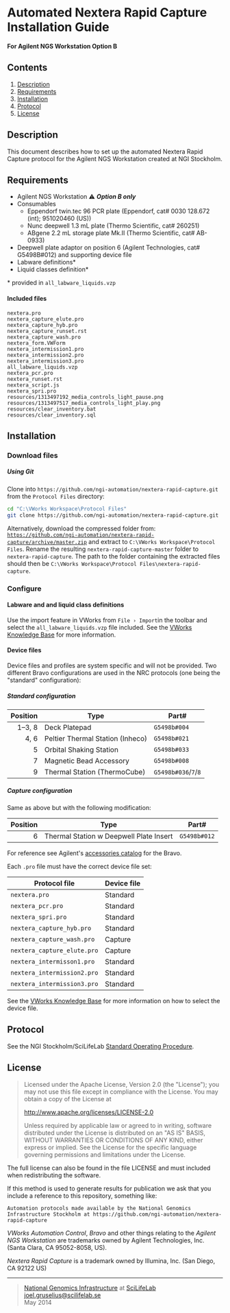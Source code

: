 # Automated Nextera Rapid Capture Installation Guide #
**For Agilent NGS Workstation Option B**

## Contents ##
1. [Description](#Description)
2. [Requirements](#requirements)
3. [Installation](#installation)
4. [Protocol](#protocol)
5. [License](#license)

## Description ##
This document describes how to set up the automated Nextera Rapid Capture protocol for the Agilent NGS Workstation created at NGI Stockholm.

## Requirements ##
- Agilent NGS Workstation :warning: <i><b>Option B only</i></b>
- Consumables
   - Eppendorf twin.tec 96 PCR plate (Eppendorf, cat# 0030 128.672 (int); 951020460 (US))
   - Nunc deepwell 1.3 mL plate (Thermo Scientific, cat# 260251)
   - ABgene 2.2 mL storage plate Mk.II (Thermo Scientific, cat# AB-0933)
- Deepwell plate adaptor on position 6 (Agilent Technologies, cat# G5498B#012) and supporting device file
- Labware definitions*
- Liquid classes definition*

\* provided in `all_labware_liquids.vzp`

#### Included files ####
```
nextera.pro
nextera_capture_elute.pro
nextera_capture_hyb.pro
nextera_capture_runset.rst
nextera_capture_wash.pro
nextera_form.VWForm
nextera_intermission1.pro
nextera_intermission2.pro
nextera_intermission3.pro
all_labware_liquids.vzp
nextera_pcr.pro
nextera_runset.rst
nextera_script.js
nextera_spri.pro
resources/1313497192_media_controls_light_pause.png
resources/1313497517_media_controls_light_play.png
resources/clear_inventory.bat
resources/clear_inventory.sql
```

## Installation ##
### Download files ###

##### Using Git #####
Clone into `https://github.com/ngi-automation/nextera-rapid-capture.git` from the `Protocol Files` directory:

```bash
cd "C:\VWorks Workspace\Protocol Files"
git clone https://github.com/ngi-automation/nextera-rapid-capture.git
```

Alternatively, download the compressed folder from:
[`https://github.com/ngi-automation/nextera-rapid-capture/archive/master.zip`][zip]
and extract to `C:\VWorks Workspace\Protocol Files`. Rename the resulting `nextera-rapid-capture-master` folder to `nextera-rapid-capture`. The path to the folder containing the extracted files should then be `C:\VWorks Workspace\Protocol Files\nextera-rapid-capture`.

### Configure ###
#### Labware and and liquid class definitions ####
Use the import feature in VWorks from `File › Import`in the toolbar and select the `all_labware_liquids.vzp` file included. See the [VWorks Knowledge Base][import] for more information.

#### Device files ####
Device files and profiles are system specific and will not be provided. Two different Bravo configurations are used in the NRC protocols (one being the "standard" configuration):

##### Standard configuration #####
Position | Type | Part#
-------: | ---- | -----
1&ndash;3, 8  | Deck Platepad | `G5498b#004`
4, 6     | Peltier Thermal Station (Inheco) | `G5498b#021`
5        | Orbital Shaking Station | `G5498b#033`
7        | Magnetic Bead Accessory | `G5498b#008`
9        | Thermal Station (ThermoCube) | `G5498b#036`/`7`/`8`

##### Capture configuration #####
Same as above but with the following modification:

Position | Type | Part#
-------: | ---- | -----
6        | Thermal Station w Deepwell Plate Insert | `G5498b#012`

For reference see Agilent's [accessories catalog][catalog] for the Bravo.

Each `.pro` file must have the correct device file set:

Protocol file | Device file
-------- | -----------
`nextera.pro` | Standard
`nextera_pcr.pro` | Standard
`nextera_spri.pro` | Standard
`nextera_capture_hyb.pro` | Standard
`nextera_capture_wash.pro` | Capture
`nextera_capture_elute.pro` | Capture
`nextera_intermisson1.pro` | Standard
`nextera_intermission2.pro` | Standard
`nextera_intermission3.pro` | Standard

See the [VWorks Knowledge Base][device-file] for more information on how to select the device file.

## Protocol ##

See the NGI Stockholm/SciLifeLab [Standard Operating Procedure][sop].

## License ##
> Licensed under the Apache License, Version 2.0 (the "License");
> you may not use this file except in compliance with the License.
> You may obtain a copy of the License at
> 
> http://www.apache.org/licenses/LICENSE-2.0
>
> Unless required by applicable law or agreed to in writing, software
> distributed under the License is distributed on an "AS IS" BASIS,
> WITHOUT WARRANTIES OR CONDITIONS OF ANY KIND, either express or implied.
> See the License for the specific language governing permissions and limitations under the License.

The full license can also be found in the file LICENSE and must included when redistributing the software.

If this method is used to generate results for publication we ask that you include a reference to this repository, something like:
```
Automation protocols made available by the National Genomics Infrastructure Stockholm at https://github.com/ngi-automation/nextera-rapid-capture
```
*VWorks Automation Control*, *Bravo* and other things relating to the *Agilent NGS Workstation* are trademarks owned by Agilent Technologies, Inc. (Santa Clara, CA 95052-8058, US).

*Nextera Rapid Capture* is a trademark owned by Illumina, Inc. (San Diego, CA 92122 US)

[email]: mailto:joel.gruselius@scilifelab.se "E-mail author"
[ngi]: https://portal.scilifelab.se/genomics/ "NGI Stockholm"
[scilife]: http://www.scilifelab.se/platforms/ngi/ "SciLifeLab"
[zip]: https://github.com/ngi-automation/nextera-rapid-capture/archive/master.zip
[import]: http://www.velocity11.com/techdocs/AutomationSolutionsKB/vworks4_ug/11_Troubleshooting.15.03.html#2005458
[catalog]: http://www.chem.agilent.com/Library/catalogs/Public/5991-0369EN.pdf
[sop]: http://goo.gl/UAMdzX
[device-file]: http://www.velocity11.com/techdocs/AutomationSolutionsKB/vworks4_ug/02_CreateProtocolBasic.04.08.html#1981042

---

>[National Genomics Infrastructure][ngi] at [SciLifeLab][scilife]  
<joel.gruselius@scilifelab.se>  
May 2014
